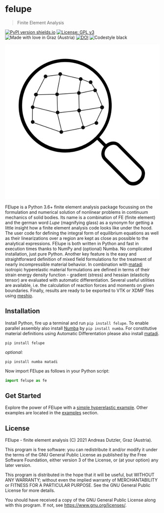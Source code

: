 # felupe

> Finite Element Analysis

[![PyPI version shields.io](https://img.shields.io/pypi/v/felupe.svg)](https://pypi.python.org/pypi/felupe/) [![License: GPL v3](https://img.shields.io/badge/License-GPLv3-blue.svg)](https://www.gnu.org/licenses/gpl-3.0) ![Made with love in Graz (Austria)](https://madewithlove.now.sh/at?heart=true&colorB=%231f744f&text=Graz+%28Austria%29) [![DOI](https://zenodo.org/badge/360657894.svg)](https://zenodo.org/badge/latestdoi/360657894) ![Codestyle black](https://img.shields.io/badge/code%20style-black-black)

![FElupe](https://raw.githubusercontent.com/adtzlr/felupe/main/docs/images/felupe_logo.png)

FElupe is a Python 3.6+ finite element analysis package focussing on the formulation and numerical solution of nonlinear problems in continuum mechanics of solid bodies. Its name is a combination of FE (finite element) and the german word *Lupe* (magnifying glass) as a synonym for getting a little insight how a finite element analysis code looks like under the hood. The user code for defining the integral form of equilibrium equations as well as their linearizations over a region are kept as close as possible to the analytical expressions. FElupe is both written in Python and fast in execution times thanks to NumPy and (optional) Numba. No complicated installation, just pure Python. Another key feature is the easy and straightforward definition of mixed field formulations for the treatment of nearly incompressible material behavior. In combination with [matadi](https://github.com/adtzlr/matadi) isotropic hyperelastic material formulations are defined in terms of their strain energy density function - gradient (stress) and hessian (elasticity tensor) are evaluated with automatic differentiation. Several useful utilities are available, i.e. the calculation of reaction forces and moments on given boundaries. Finally, results are ready to be exported to VTK or XDMF files using [meshio](https://github.com/nschloe/meshio).

## Installation
Install Python, fire up a terminal and run `pip install felupe`. To enable parallel assembly also install [Numba](http://numba.pydata.org/) by `pip install numba`. For constitutive material definitions using Automatic Differentation please also install [matadi](https://github.com/adtzlr/matadi).

```shell
pip install felupe
```

*optional:*
```shell
pip install numba matadi
```

Now import FElupe as follows in your Python script:

```python
import felupe as fe
```

## Get Started
Explore the power of FElupe with a [simple hyperelastic example](quickstart.md). Other examples are located in the [examples](examples.md) section.

## License
FElupe - finite element analysis (C) 2021 Andreas Dutzler, Graz (Austria).

This program is free software: you can redistribute it and/or modify it under the terms of the GNU General Public License as published by the Free Software Foundation, either version 3 of the License, or (at your option) any later version.

This program is distributed in the hope that it will be useful, but WITHOUT ANY WARRANTY; without even the implied warranty of MERCHANTABILITY or FITNESS FOR A PARTICULAR PURPOSE. See the GNU General Public License for more details.

You should have received a copy of the GNU General Public License along with this program. If not, see <https://www.gnu.org/licenses/>.